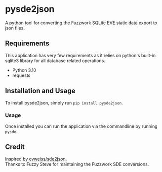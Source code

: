 # pysde2json
A python tool for converting the Fuzzwork SQLite EVE static data export to json files.

## Requirements
This application has very few requirements as it relies on python's built-in sqlite3 library for all database related operations.

* Python 3.10
* requests

## Installation and Usage
To install pysde2json, simply run `pip install pysde2json`.

### Usage
Once installed you can run the application via the commandline by running `pysde`.

## Credit
Inspired by [cvweiss/sde2json](https://github.com/cvweiss/sde2json/). <br>
Thanks to Fuzzy Steve for maintaining the Fuzzwork SDE conversions.